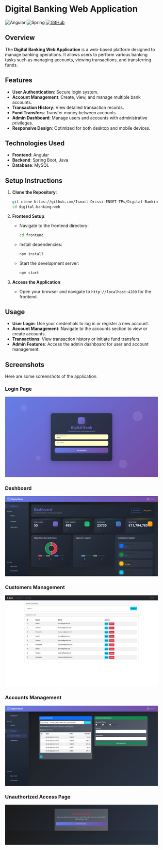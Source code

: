 # Digital Banking Web Application
![Angular](https://img.shields.io/badge/angular-%23DD0031.svg?&style=for-the-badge&logo=angular&logoColor=white)
![Spring](https://img.shields.io/badge/spring-%236DB33F.svg?&style=for-the-badge&logo=spring&logoColor=white)
[![GitHub](https://img.shields.io/badge/Github:_Backend-%23121011.svg?&style=for-the-badge&logo=github&logoColor=white)](https://github.com/Ismail-Drissi-ENSET-TPs/Digital-Banking-App)

## Overview

The **Digital Banking Web Application** is a web-based platform designed to manage banking operations. It allows users to perform various banking tasks such as managing accounts, viewing transactions, and transferring funds.

## Features

- **User Authentication**: Secure login system.
- **Account Management**: Create, view, and manage multiple bank accounts.
- **Transaction History**: View detailed transaction records.
- **Fund Transfers**: Transfer money between accounts.
- **Admin Dashboard**: Manage users and accounts with administrative privileges.
- **Responsive Design**: Optimized for both desktop and mobile devices.

## Technologies Used

- **Frontend**: Angular
- **Backend**: Spring Boot, Java
- **Database**: MySQL

## Setup Instructions

1. **Clone the Repository**:
   ```bash
   git clone https://github.com/Ismail-Drissi-ENSET-TPs/Digital-Banking-App-Web.git
   cd digital-banking-web
   ```

3. **Frontend Setup**:
   - Navigate to the frontend directory:
     ```bash
     cd frontend
     ```
   - Install dependencies:
     ```bash
     npm install
     ```
   - Start the development server:
     ```bash
     npm start
     ```

4. **Access the Application**:
   - Open your browser and navigate to `http://localhost:4200` for the frontend.

## Usage

- **User Login**: Use your credentials to log in or register a new account.
- **Account Management**: Navigate to the accounts section to view or create accounts.
- **Transactions**: View transaction history or initiate fund transfers.
- **Admin Features**: Access the admin dashboard for user and account management.

## Screenshots

Here are some screenshots of the application:

### Login Page
![Login Page](./screenshot/login.png)

### Dashboard
![Dashboard](./screenshot/dashboard.png)

### Customers Management
![Customers Management](./screenshot/customers.png)

### Accounts Management
![Accounts Management](./screenshot/accounts.png)

### Unauthorized Access Page
![Unauthorized Access Page](./screenshot/unauthrozied-page.png)

